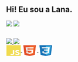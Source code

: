 ## Hi! Eu sou a Lana.


<div>
  <a href = "https://www.linkedin.com/in/lana-ribeiro/"><img src="https://img.shields.io/badge/LinkedIn-0077B5?style=for-the-badge&logo=linkedin&logoColor=white"           target="_blank" rel="external"></a>
  <a href = "https://www.lana.carolinesribeiro@gmail.com"><img src="https://img.shields.io/badge/Gmail-D14836?style=for-the-badge&logo=gmail&logoColor=white"target="_blank" rel="external"></a>
</div>

##

<div>
  <a href="https://github.com/Lana-Ribeiro">
  <img height="160em" src="https://github-readme-stats.vercel.app/api?username=Lana-Ribeiro&show_icons=true&theme=onedark&include_all_commits=true&count_private=true"/>
  <img height="160em" src="https://github-readme-stats.vercel.app/api/top-langs/?username=Lana-Ribeiro&layout=compact&langs_count=7&theme=onedark"/>
</div>

<div style = "display: inline_block" >
  <img align="center" alt="Lana-Js" height="30" width="40" src="https://raw.githubusercontent.com/devicons/devicon/master/icons/javascript/javascript-plain.svg">
  <img align="center" alt="Lana-HTML" height="30" width="40" src="https://raw.githubusercontent.com/devicons/devicon/master/icons/html5/html5-original.svg">
  <img align="center" alt="Lana-CSS" height="30" width="40" src="https://raw.githubusercontent.com/devicons/devicon/master/icons/css3/css3-original.svg">
</div>

##
